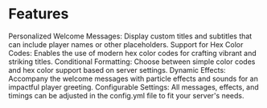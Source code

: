 # Features
Personalized Welcome Messages: Display custom titles and subtitles that can include player names or other placeholders.
Support for Hex Color Codes: Enables the use of modern hex color codes for crafting vibrant and striking titles.
Conditional Formatting: Choose between simple color codes and hex color support based on server settings.
Dynamic Effects: Accompany the welcome messages with particle effects and sounds for an impactful player greeting.
Configurable Settings: All messages, effects, and timings can be adjusted in the config.yml file to fit your server's needs.
